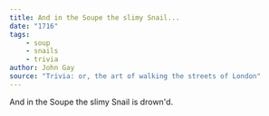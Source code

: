 ```yaml
---
title: And in the Soupe the slimy Snail...
date: "1716"
tags:
    - soup
    - snails
    - trivia
author: John Gay
source: "Trivia: or, the art of walking the streets of London"
---
```


And in the <span class="quotationKeyword">Soupe</span> the slimy Snail is drown'd.
